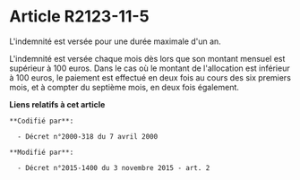 # Article R2123-11-5

L'indemnité est versée pour une durée maximale d'un an.

L'indemnité est versée chaque mois dès lors que son montant mensuel est supérieur à 100 euros. Dans le cas où le montant de
l'allocation est inférieur à 100 euros, le paiement est effectué en deux fois au cours des six premiers mois, et à compter du
septième mois, en deux fois également.

**Liens relatifs à cet article**

	**Codifié par**:

	  - Décret n°2000-318 du 7 avril 2000

	**Modifié par**:

	  - Décret n°2015-1400 du 3 novembre 2015 - art. 2
